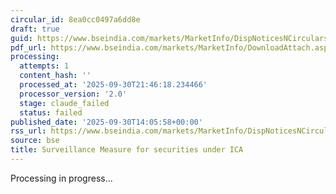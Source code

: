 ```yaml
---
circular_id: 8ea0cc0497a6dd8e
draft: true
guid: https://www.bseindia.com/markets/MarketInfo/DispNoticesNCirculars.aspx?Noticeid={969439AC-2113-48EA-BE42-36E196F17784}&noticeno=20250930-72&dt=09/30/2025&icount=72&totcount=114&flag=0
pdf_url: https://www.bseindia.com/markets/MarketInfo/DownloadAttach.aspx?id=20250930-72&attachedId=abf1c6a9-abf2-4dd3-918f-32ac8e57b6bb
processing:
  attempts: 1
  content_hash: ''
  processed_at: '2025-09-30T21:46:18.234466'
  processor_version: '2.0'
  stage: claude_failed
  status: failed
published_date: '2025-09-30T14:05:58+00:00'
rss_url: https://www.bseindia.com/markets/MarketInfo/DispNoticesNCirculars.aspx?Noticeid={969439AC-2113-48EA-BE42-36E196F17784}&noticeno=20250930-72&dt=09/30/2025&icount=72&totcount=114&flag=0
source: bse
title: Surveillance Measure for securities under ICA
---
```


Processing in progress...